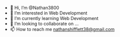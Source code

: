 - 👋 Hi, I’m @Nathan3800
- 👀 I’m interested in Web Development
- 🌱 I’m currently learning Web Development
- 💞️ I’m looking to collaborate on ...
- 📫 How to reach me nathanshifflett38@gmail.com

<!---
Nathan3800/Nathan3800 is a ✨ special ✨ repository because its `README.md` (this file) appears on your GitHub profile.
You can click the Preview link to take a look at your changes.
--->

